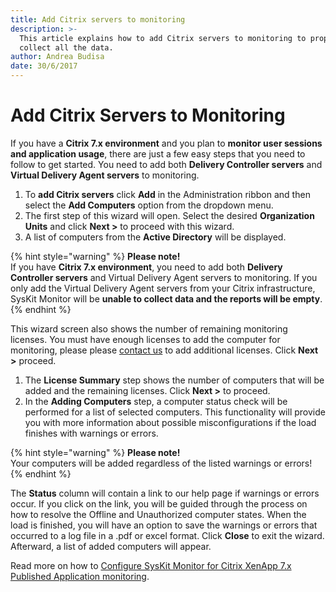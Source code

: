 ```yaml
---
title: Add Citrix servers to monitoring
description: >-
  This article explains how to add Citrix servers to monitoring to properly
  collect all the data.
author: Andrea Budisa
date: 30/6/2017
---
```


# Add Citrix Servers to Monitoring

If you have a **Citrix 7.x environment** and you plan to **monitor user sessions and application usage**, there are just a few easy steps that you need to follow to get started. You need to add both **Delivery Controller servers** and **Virtual Delivery Agent servers** to monitoring.

1. To **add Citrix servers** click **Add** in the Administration ribbon and then select the **Add Computers** option from the dropdown menu.
2. The first step of this wizard will open. Select the desired **Organization Units** and click **Next &gt;** to proceed with this wizard.
3. A list of computers from the **Active Directory** will be displayed.

{% hint style="warning" %}
**Please note!**  
If you have **Citrix 7.x environment**, you need to add both **Delivery Controller servers** and Virtual Delivery Agent servers to monitoring. If you only add the Virtual Delivery Agent servers from your Citrix infrastructure, SysKit Monitor will be **unable to collect data and the reports will be empty**.
{% endhint %}

This wizard screen also shows the number of remaining monitoring licenses. You must have enough licenses to add the computer for monitoring, please please [contact us](https://www.syskit.com/company/contact-us) to add additional licenses. Click **Next &gt;** proceed.

1. The **License Summary** step shows the number of computers that will be added and the remaining licenses. Click **Next &gt;** to proceed.
2. In the **Adding Computers** step, a computer status check will be performed for a list of selected computers. This functionality will provide you with more information about possible misconfigurations if the load finishes with warnings or errors.

{% hint style="warning" %}
**Please note!**  
Your computers will be added regardless of the listed warnings or errors!
{% endhint %}

The **Status** column will contain a link to our help page if warnings or errors occur. If you click on the link, you will be guided through the process on how to resolve the Offline and Unauthorized computer states. When the load is finished, you will have an option to save the warnings or errors that occurred to a log file in a .pdf or excel format. Click **Close** to exit the wizard. Afterward, a list of added computers will appear.

Read more on how to [Configure SysKit Monitor for Citrix XenApp 7.x Published Application monitoring](../citrix-xenapp/monitor-citrix-xenapp7-published-applications.md).

